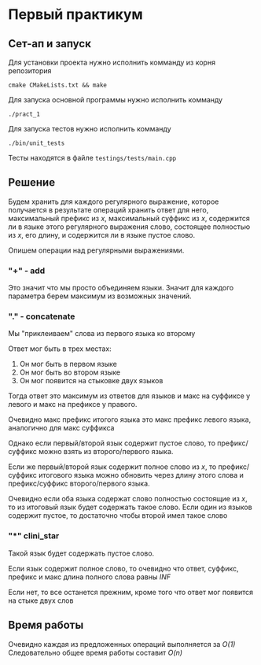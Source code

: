 Первый практикум
================
Сет-ап и запуск
---------------
Для установки проекта нужно исполнить комманду из корня репозитория

`cmake CMakeLists.txt && make`

Для запуска основной программы нужно исполнить комманду

`./pract_1`

Для запуска тестов нужно исполнить комманду

`./bin/unit_tests`

Тесты находятся в файле 
`testings/tests/main.cpp`

Решение
---------
Будем хранить для каждого регулярного выражение, которое получается в результате
операций хранить ответ для него, максимальный префикс из *x*, максимальный суффикс из *x*,
содержится ли в языке этого регулярного выражения слово, состоящее полностью из *х*,
его длину, и 
содержится ли в языке пустое слово.

Опишем операции над регулярными выражениями.

### "+" - add

Это значит что мы просто объединяем языки. Значит для каждого параметра берем максимум из
возможных значений.

### "." - concatenate

Мы "приклеиваем" слова из первого языка ко второму

Ответ мог быть в трех местах:

1.  Он мог быть в первом языке
2.  Он мог быть во втором языке
3.  Он мог появится на стыковке двух языков

Тогда ответ это максимум из ответов для языков и макс на суффиксе у левого и макс на
 префиксе у правого.
 
 Очевидно макс префикс итогого языка это макс префикс левого языка, аналогично для макс
 суффикса
 
 Однако если первый/второй язык содержит пустое слово, то префикс/суффикс можно взять из
 второго/первого языка.
 
 Если же первый/второй язык содержит полное слово из *x*, то префикс/суффикс итогового языка 
 можно обновить через длину этого слова и префикс/суффикс второго/первого языка.
 
 Очевидно если оба языка содержат слово полностью состоящие из *x*, то из итоговый язык будет
 содержать такое слово. Если один из языков содержит пустое, то достаточно чтобы второй имел
 такое слово
### "*" clini_star
Такой язык будет содержать пустое слово.

Если язык содержит полное слово, то очевидно что ответ, суффикс, префикс и макс длина
полного слова равны *INF*

Если нет, то все останется прежним, кроме того что ответ мог появится на стыке двух слов


Время работы
-------------
Очевидно каждая из предложенных операций выполняется за *O(1)* Следовательно общее время работы
составит *O(n)*

    



